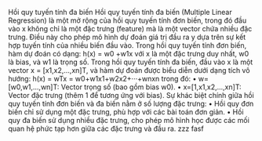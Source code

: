  Hồi quy tuyến tính đa biến
 Hồi quy tuyến tính đa biến (Multiple Linear Regression) là một mở rộng của hồi quy tuyến
 tính đơn biến, trong đó đầu vào x không chỉ là một đặc trưng (feature) mà là một vector
 chứa nhiều đặc trưng. Điều này cho phép mô hình dự đoán giá trị đầu ra y dựa trên sự kết
 hợp tuyến tính của nhiều biến đầu vào.
 Trong hồi quy tuyến tính đơn biến, hàm dự đoán có dạng:
 h(x) = w0 +w1x
 với x là một đặc trưng duy nhất, w0 là bias, và w1 là trọng số.
 Trong hồi quy tuyến tính đa biến, đầu vào x là một vector x = [x1,x2,...,xn]T, và hàm dự
 đoán được biểu diễn dưới dạng tích vô hướng:
 h(x) = wTx = w0+w1x1+w2x2+···+wnxn
 trong đó:
 • w=[w0,w1,...,wn]T: Vector trọng số (bao gồm bias w0).
 • x=[1,x1,x2,...,xn]T: Vector đặc trưng (thêm 1 để tương ứng với bias).
 Sự khác biệt chính giữa hồi quy tuyến tính đơn biến và đa biến nằm ở số lượng đặc trưng:
 • Hồi quy đơn biến chỉ sử dụng một đặc trưng, phù hợp với các bài toán đơn giản.
 • Hồi quy đa biến sử dụng nhiều đặc trưng, cho phép mô hình học được các mối quan
 hệ phức tạp hơn giữa các đặc trưng và đầu ra.
zzz
fasf
